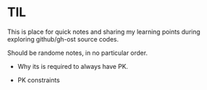 # TIL

This is place for quick notes and sharing my learning points during exploring github/gh-ost source codes.

Should be randome notes, in no particular order.

- Why its is required to always have PK.


- PK constraints
